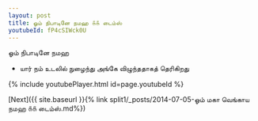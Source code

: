 ```yaml
---
layout: post
title: ஓம் நிபாடினே நமஹ ௧௧ டைம்ஸ்
youtubeId: fP4cSIWck0U
---
```

 
 
 ஓம் நிபாடினே நமஹ  
 
 -  யார் நம் உடலில் நுழைந்து அங்கே விழுந்ததாகத் தெரிகிறது 
 
  
 
  
 
 
 
 
 
 


{% include youtubePlayer.html id=page.youtubeId %}
 
[Next]({{ site.baseurl }}{% link  split1/_posts/2014-07-05-ஓம் மகா வெங்காய நமஹ ௧௧ டைம்ஸ்.md%})
 
